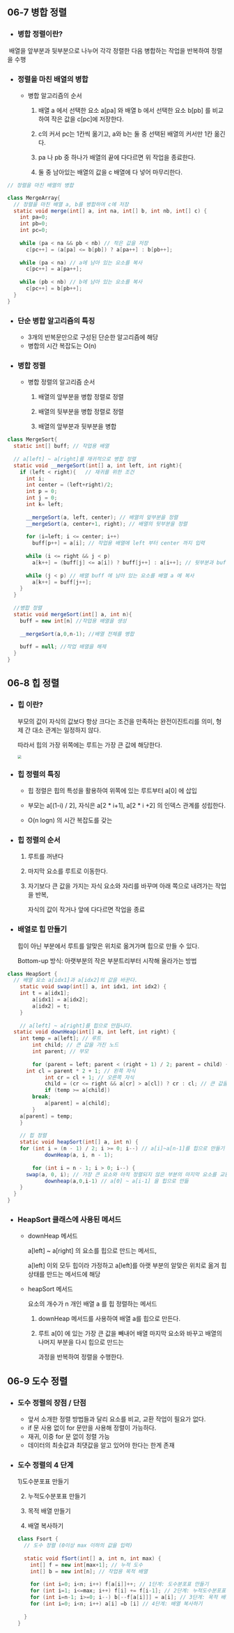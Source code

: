 ## 06-7 병합 정렬

- ### 병합 정렬이란?

​        배열을 앞부분과 뒷부분으로 나누어 각각 정렬한 다음 병합하는 작업을 반복하여 정렬을 수행



- ### 정렬을 마친 배열의 병합

  - 병합 알고리즘의 순서

    1) 배열 a 에서 선택한 요소 a[pa] 와 배열 b 에서 선택한 요소 b[pb] 를 비교하여 작은 값을 c[pc]에 저장한다.

    2) c의 커서 pc는 1칸씩 옮기고, a와 b는 둘 중 선택된 배열의 커서만 1칸 옮긴다.

    3) pa 나 pb 중 하나가 배열의 끝에 다다르면 위 작업을 종료한다.

    4) 둘 중 남아있는 배열의 값을 c 배열에 다 넣어 마무리한다.

    

```java
// 정렬을 마친 배열의 병합

class MergeArray{
  // 정렬을 마친 배열 a, b를 병합하여 c에 저장
  static void merge(int[] a, int na, int[] b, int nb, int[] c) {
    int pa=0;
    int pb=0;
    int pc=0;
    
    while (pa < na && pb < nb) // 작은 값을 저장
      c[pc++] = (a[pa] <= b[pb]) ? a[pa++] : b[pb++];
    
    while (pa < na) // a에 남아 있는 요소를 복사
      c[pc++] = a[pa++];
    
    while (pb < nb) // b에 남아 있는 요소를 복사
      c[pc++] = b[pb++];
  }
}
```



- ### 단순 병합 알고리즘의 특징

  - 3개의 반복문만으로 구성된 단순한 알고리즘에 해당
  - 병합의 시간 복잡도는 O(n)



- ### 병합 정렬

  - 병합 정렬의 알고리즘 순서

    1) 배열의 앞부분을 병합 정렬로 정렬

    2) 배열의 뒷부분을 병합 정렬로 정렬

    3) 배열의 앞부분과 뒷부분을 병합

    

```java
class MergeSort{
  static int[] buff; // 작업용 배열
  
  // a[left] ~ a[right]를 재귀적으로 병합 정렬
  static void __mergeSort(int[] a, int left, int right){
    if (left < right){   // 재귀를 위한 조건
      int i;
      int center = (left+right)/2;
      int p = 0;
      int j = 0;
      int k= left;
      
      __mergeSort(a, left, center); // 배열의 앞부분을 정렬
      __mergeSort(a, center+1, right); // 배열의 뒷부분을 정렬 
      
      for (i=left; i <= center; i++)
        buff[p++] = a[i]; // 작업용 배열에 left 부터 center 까지 입력
      
      while (i <= right && j < p)
        a[k++] = (buff[j] <= a[i]) ? buff[j++] : a[i++]; // 뒷부분과 buff 로 복사한 배열 p개를 병합
      
      while (j < p) // 배열 buff 에 남아 있는 요소를 배열 a 에 복사
        a[k++] = buff[j++];
    }
  }
  
  //병합 정렬
  static void mergeSort(int[] a, int n){
    buff = new int[n] //작업용 배열을 생성
    
    __mergeSort(a,0,n-1); //배열 전체를 병합
    
    buff = null; //작업 배열을 해제
  }
}
```



## 06-8 힙 정렬

- ### 힙 이란?

  부모의 값이 자식의 값보다 항상 크다는 조건을 만족하는 완전이진트리를 의미, 형제 간 대소 관계는 일정하지 않다.

  따라서 힙의 가장 위쪽에는 루트는 가장 큰 값에 해당한다.

  <img src="https://mblogthumb-phinf.pstatic.net/MjAxODAzMTNfMjEy/MDAxNTIwOTI1MTY2MTI0.MeELJdu171XLut3PZvJ-LQYYSJKotZL6DXfLvuLSwMwg.VyUn1ZJnVmMHW1ZjeYmwSiJkKpYu5OFnRsatUQQIw1og.PNG.ndb796/image.png?type=w800" style="zoom:50%;" />

  

- ### 힙 정렬의 특징

  - 힙 정렬은 힙의 특성을 활용하여 위쪽에 있는 루트부터 a[0] 에 삽입

  - 부모는 a[(1-i) / 2], 자식은 a[2 * i+1], a[2 * i +2] 의 인덱스 관계를 성립한다.
  - O(n logn) 의 시간 복잡도를 갖는

  

- ### 힙 정렬의 순서

  1. 루트를 꺼낸다

  2. 마지막 요소를 루트로 이동한다.

  3. 자기보다 큰 값을 가지는 자식 요소와 자리를 바꾸며 아래 쪽으로 내려가는 작업을 반복, 

     자식의 값이 작거나 앞에 다다르면 작업을 종료

  

- ### 배열로 힙 만들기

  힙이 아닌 부분에서 루트를 알맞은 위치로 옮겨가며 힙으로 만들 수 있다.

  Bottom-up 방식: 아랫부분의 작은 부분트리부터 시작해 올라가는 방법



```java
class HeapSort {
  // 배열 요소 a[idx1]과 a[idx2]의 값을 바꾼다.
	static void swap(int[] a, int idx1, int idx2) { 
    int t = a[idx1];
		a[idx1] = a[idx2];
		a[idx2] = t;
	}
  
	// a[left] ~ a[right]를 힙으로 만듭니다.
  static void downHeap(int[] a, int left, int right) { 
    int temp = a[left]; // 루트
		int child; // 큰 값을 가진 노드
		int parent; // 부모
    
		for (parent = left; parent < (right + 1) / 2; parent = child) { 
      int cl = parent * 2 + 1; // 왼쪽 자식
			int cr = cl + 1; // 오른쪽 자식
			child = (cr <= right && a[cr] > a[cl]) ? cr : cl; // 큰 값을 가진 노드를 자식에 대입
			if (temp >= a[child]) 
      	break;
			a[parent] = a[child];
		} 
    a[parent] = temp;
	}
  
	// 힙 정렬
	static void heapSort(int[] a, int n) { 
    for (int i = (n - 1) / 2; i >= 0; i--) // a[i]~a[n-1]를 힙으로 만들기
			downHeap(a, i, n - 1);
    
		for (int i = n - 1; i > 0; i--) { 
      swap(a, 0, i); // 가장 큰 요소와 아직 정렬되지 않은 부분의 마지막 요소를 교환
 			downheap(a,0,i-1) // a[0] ~ a[i-1] 을 힙으로 만듦
    }
  }
}
```



- ### HeapSort 클래스에 사용된 메서드

  - downHeap 메서드

    a[left] ~ a[right] 의 요소를 힙으로 만드는 메서드, 

    a[left] 이외 모두 힙이라 가정하고 a[left]를 아랫 부분의 알맞은 위치로 옮겨 힙 상태를 만드는 메서드에 해당

  
  - heapSort 메서드

    요소의 개수가 n 개인 배열 a 를 힙 정렬하는 메서드

    1. downHeap 메서드를 사용하여 배열 a를 힙으로 만든다.

    2. 루트 a[0] 에 있는 가장 큰 값을 빼내어 배열 마지막 요소와 바꾸고 배열의 나머지 부분을 다시 힙으로 만드는 

       과정을 반복하여 정렬을 수행한다.



## 06-9 도수 정렬

- ### 도수 정렬의 장점 / 단점

  - 앞서 소개한 정렬 방법들과 달리 요소를 비교, 교환 작업이 필요가 없다.
  - if 문 사용 없이 for 문만을 사용해 정렬이 가능하다.
  - 재귀, 이중 for 문 없이 정렬 가능
  - 데이터의 최솟값과 최댓값을 알고 있어야 한다는 한계 존재

  

- ### 도수 정렬의 4 단계

  1)도수분포표 만들기

  

  2) 누적도수분포표 만들기

  

  3) 목적 배열 만들기

  

  4) 배열 복사하기

  

  ```java
  class Fsort {
    // 도수 정렬 (0이상 max 이하의 값을 입력)
    
    static void fSort(int[] a, int n, int max) {
      int[] f = new int[max+1]; // 누적 도수
      int[] b = new int[n]; // 작업용 목적 배열
      
      for (int i=0; i<n; i++) f[a[i]]++; // 1단계: 도수분포표 만들기
      for (int i=1; i<=max; i++) f[i] += f[i-1]; // 2단계: 누적도수분포표 만들기
      for (int i=n-1; i>=0; i--) b[--f[a[i]]] = a[i]; // 3단계: 목적 배열 만들기
      for (int i=0; i<n; i++) a[i] =b [i] // 4단계: 배열 복사하기
      
    }
  }
  ```

  